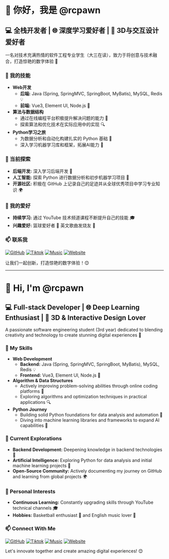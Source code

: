 # 👋 你好，我是 @rcpawn
## 💻 全栈开发者 | 🌐 深度学习爱好者 | 🎨 3D与交互设计爱好者

一名对技术充满热情的软件工程专业学生（大三在读），致力于将创意与技术融合，打造惊艳的数字体验 🚀 

### 🚀 我的技能
- **Web开发**  
  - **后端:** Java (Spring, SpringMVC, SpringBoot, MyBatis), MySQL, Redis 💡
  - **前端:** Vue3, Element UI, Node.js 🎨
- **算法与数据结构**  
  - 通过在线编程平台积极提升解决问题的能力 🧩  
  - 探索算法和优化技术在实际应用中的实现 🔍
- **Python学习之旅**  
  - 为数据分析和自动化构建扎实的 Python 基础 🐍  
  - 深入学习机器学习库和框架，拓展AI能力 🤖

### 🌱 当前探索
- **后端开发:** 深入学习后端开发 🚀  
- **人工智能:** 探索 Python 进行数据分析和初步机器学习项目 🤖  
- **开源社区:** 积极在 GitHub 上记录自己的足迹并从全球优秀项目中学习专业知识 🌍

### 🌟 我的爱好
- **持续学习:** 通过 YouTube 技术频道课程不断提升自己的技能 🎓
- **兴趣爱好:** 篮球爱好者 🏀 英文歌曲发烧友 🎵  

### 📫 联系我  
[![GitHub](https://img.shields.io/badge/GitHub-@rcpawn-181717?style=flat-square&logo=github)](https://github.com/RCPawn) 
[![Tiktok](https://img.shields.io/badge/Douyin-@rcpawn-000000?style=flat-square&logo=tiktok)](https://www.douyin.com/user/self?from_tab_name=main) 
[![Music](https://img.shields.io/badge/Playlist-My%20Music-FF0000?style=flat-square&logo=youtube-music)](https://y.qq.com/n/ryqq/playlist/9402477890) 
[![Website](https://img.shields.io/badge/Website-Resume%20Adventure-4285F4?style=flat-square&logo=google-chrome)](https://resume-adventure.netlify.app)

让我们一起创新，打造惊艳的数字体验！😊

---

# 👋 Hi, I'm @rcpawn
## 💻 Full-stack Developer | 🌐 Deep Learning Enthusiast | 🎨 3D & Interactive Design Lover

A passionate software engineering student (3rd year) dedicated to blending creativity and technology to create stunning digital experiences 🚀

### 🚀 My Skills
- **Web Development**  
  - **Backend:** Java (Spring, SpringMVC, SpringBoot, MyBatis), MySQL, Redis 💡
  - **Frontend:** Vue3, Element UI, Node.js 🎨
- **Algorithm & Data Structures**  
  - Actively improving problem-solving abilities through online coding platforms 🧩  
  - Exploring algorithms and optimization techniques in practical applications 🔍
- **Python Journey**  
  - Building solid Python foundations for data analysis and automation 🐍  
  - Diving into machine learning libraries and frameworks to expand AI capabilities 🤖

### 🌱 Current Explorations
- **Backend Development:** Deepening knowledge in backend technologies 🚀  
- **Artificial Intelligence:** Exploring Python for data analysis and initial machine learning projects 🤖  
- **Open-Source Community:** Actively documenting my journey on GitHub and learning from global projects 🌍

### 🌟 Personal Interests
- **Continuous Learning:** Constantly upgrading skills through YouTube technical channels 🎓
- **Hobbies:** Basketball enthusiast 🏀 and English music lover 🎵  

### 📫 Connect With Me  
[![GitHub](https://img.shields.io/badge/GitHub-@rcpawn-181717?style=flat-square&logo=github)](https://github.com/RCPawn) 
[![Tiktok](https://img.shields.io/badge/Douyin-@rcpawn-000000?style=flat-square&logo=tiktok)](https://www.douyin.com/user/self?from_tab_name=main) 
[![Music](https://img.shields.io/badge/Playlist-My%20Music-FF0000?style=flat-square&logo=youtube-music)](https://y.qq.com/n/ryqq/playlist/9402477890) 
[![Website](https://img.shields.io/badge/Website-Resume%20Adventure-4285F4?style=flat-square&logo=google-chrome)](https://resume-adventure.netlify.app)

Let's innovate together and create amazing digital experiences! 😊
